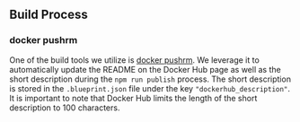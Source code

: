 ## Build Process

### docker pushrm

One of the build tools we utilize is [docker pushrm](https://github.com/christian-korneck/docker-pushrm). We leverage it to automatically update the README on the Docker Hub page as well as the short description during the `npm run publish` process. The short description is stored in the `.blueprint.json` file under the key `"dockerhub_description"`. It is important to note that Docker Hub limits the length of the short description to 100 characters.
